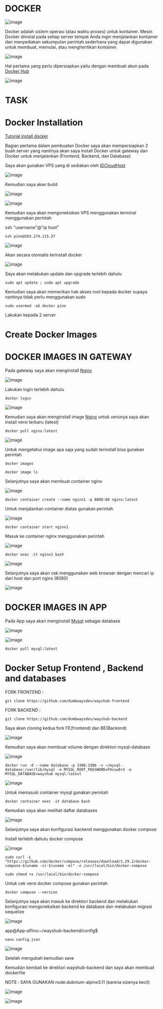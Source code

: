 # DOCKER

![image](https://user-images.githubusercontent.com/106061407/173285812-c8a322b7-dcc0-4a9a-9598-b1de0a45f5c2.png)

Docker adalah sistem operasi (atau waktu proses) untuk kontainer. Mesin Docker diinstal pada setiap server tempat Anda ingin menjalankan kontainer dan menyediakan sekumpulan perintah sederhana yang dapat digunakan untuk membuat, memulai, atau menghentikan kontainer.

![image](https://user-images.githubusercontent.com/106061407/173286484-9059456f-56f8-4594-bc7a-e6f77d11e173.png)

Hal pertama yang perlu dipersiapkan yaitu dengan membuat akun pada [Docker Hub](https://hub.docker.com/)

![image](https://user-images.githubusercontent.com/106061407/173314705-b7376e98-e86d-4726-8ef8-72e0c51f2b42.png)

# TASK

# Docker Installation

[Tutorial install docker](https://docs.docker.com/engine/install/ubuntu/)

Bagian pertama dalam pembuatan Docker saya akan mempersiapkan 2 buah server yang nantinya akan saya install Docker untuk gateway dan Docker untuk menjalankan (Frontend, Backend, dan Database)

Saya akan gunakan VPS yang di sediakan oleh [IDCloudHost](https://idcloudhost.com/) 

![image](https://user-images.githubusercontent.com/106061407/173315738-66b4b918-4000-4411-b17d-5faf521100ba.png)

Kemudian saya akan build 

![image](https://user-images.githubusercontent.com/106061407/173319377-2421003b-5eca-4b34-a5eb-187479cc378a.png)

![image](https://user-images.githubusercontent.com/106061407/173319876-00e09adc-f248-4f7f-b7fc-67b31ff58961.png)

Kemudian saya akan mengoneksikan VPS menggunakan terminal menggunakan perintah

ssh "username"@"ip host"

```
ssh pino@103.174.115.37
```
![image](https://user-images.githubusercontent.com/106061407/173320411-c045e34e-f2ea-484b-a97d-749227c21895.png)

Akan secara otomatis terinstall docker  


![image](https://user-images.githubusercontent.com/106061407/173321455-aa3f93db-98b8-42e1-a08e-fa44e72f354e.png)

Saya akan melakukan update dan upgrade terlebih dahulu

```
sudo apt update ; sudo apt upgrade
```

Kemudian saya akan memerikan hak akses root kepada docker supaya nantinya tidak perlu menggunakan sudo


```
sudo usermod -aG docker pino
```
Lakukan kepada 2 server


# Create Docker Images

# DOCKER IMAGES IN GATEWAY

Pada gateway saya akan menginstall [Nginx](https://hub.docker.com/_/nginx) 

![image](https://user-images.githubusercontent.com/106061407/173324606-7592acd2-2743-464b-bf38-307d1f8cfe38.png)

Lakukan login terlebih dahulu

```
docker login
```

![image](https://user-images.githubusercontent.com/106061407/173325255-1ab16e2a-c35f-4fb9-b9ee-922e656c1ec1.png)

Kemudian saya akan menginstall image [Nginx](https://hub.docker.com/_/nginx) untuk versinya saya akan install versi terbaru (latest)

```
docker pull nginx:latest
```

![image](https://user-images.githubusercontent.com/106061407/173326278-f49b570e-bbae-42ff-9daf-85d7df29a7d0.png)

Untuk mengetahui image apa saja yang sudah terinstall bisa gunakan perintah 

```
docker images
```

```
docker image ls
```

Selanjutnya saya akan membuat container nginx 

![image](https://user-images.githubusercontent.com/106061407/173334127-abffddf1-616e-49fc-829a-f3594624fe3a.png)

```
docker container create --name nginx1 -p 8080:80 nginx:latest
```

Untuk menjalankan container diatas gunakan perintah

![image](https://user-images.githubusercontent.com/106061407/173334556-8b2348ae-8b18-45ae-a3cb-6f9ca837ca1c.png)

```
docker container start nginx1
```
Masuk ke container nginx menggunakan perintah

![image](https://user-images.githubusercontent.com/106061407/173335034-8ad87605-882e-4720-9d90-ff580e0168bb.png)

```
docker exec -it nginx1 bash
```

![image](https://user-images.githubusercontent.com/106061407/173335204-1d1cfdfa-4937-4d9a-b23f-621d0be1e40a.png)

Selanjutnya saya akan cek menggunakan web browser dengan mencari ip dari host dan port nginx (8080)

![image](https://user-images.githubusercontent.com/106061407/173335468-c2f4b002-53a8-4278-a119-b2035039c000.png)


# DOCKER IMAGES IN APP

Pada App saya akan menginstall [Mysql](https://hub.docker.com/_/mysql) sebagai database

![image](https://user-images.githubusercontent.com/106061407/173327020-806d5501-6cd1-4cfd-9047-713f358f8b3b.png)

![image](https://user-images.githubusercontent.com/106061407/173329145-062d6474-07df-4d25-bab1-6e323213d381.png)

```
docker pull mysql:latest
```

# Docker Setup Frontend , Backend and databases

FORK FRONTEND :
```
git clone https://github.com/dumbwaysdev/wayshub-frontend
```

FORK BACKEND  : 

```
git clone https://github.com/dumbwaysdev/wayshub-backend
```

Saya akan cloning kedua fork FE(frontend) dan BE(Backend)

![image](https://user-images.githubusercontent.com/106061407/173351746-ea70f73b-f973-4bc3-8f67-393fad02c2af.png)

Kemudian saya akan membuat volume dengan direktori mysql-database

![image](https://user-images.githubusercontent.com/106061407/173354063-d81f27e6-73da-4b95-bff5-41840b0b17a3.png)

```
docker run -d --name database -p 3306:3306 -v ~/mysql-database:/var/lib/mysql -e MYSQL_ROOT_PASSWORD=P4ssw0rd -e MYSQL_DATABASE=wayshub mysql:latest
```

![image](https://user-images.githubusercontent.com/106061407/173354451-c187999c-8cf4-44c4-b17f-5c4d13405e4e.png)

Untuk memasuki container mysql gunakan perintah 

```
docker container exec -it database bash
```

Kemudian saya akan melihat daftar databases

![image](https://user-images.githubusercontent.com/106061407/173354657-d659538a-cc58-4696-83f3-78dfafd7309e.png)

Selanjutnya saya akan konfigurasi backend menggunakan docker compose

Install terlebih dahulu docker compose

![image](https://user-images.githubusercontent.com/106061407/173354994-dbdb371c-e7bb-4af3-8f6c-e468d558509a.png)


```
sudo curl -L "https://github.com/docker/compose/releases/download/1.29.2/docker-compose-$(uname -s)-$(uname -m)" -o /usr/local/bin/docker-compose
```

```
sudo chmod +x /usr/local/bin/docker-compose
```

Untuk cek versi docker compose gunakan perintah

```
docker compose --version
```

Selanjutnya saya akan masuk ke direktori backend dan melakukan konfigurasi mengoneksikan backend ke database dan melakukan migrasi sequelize 

![image](https://user-images.githubusercontent.com/106061407/173355873-894acb96-c973-4951-a9fa-16b504bbf3fa.png)

app@App-alfino:~/wayshub-backend/config$ 

```
nano config.json
```

![image](https://user-images.githubusercontent.com/106061407/173356362-2d9f847a-3328-4afe-8e05-2adec95630fa.png)

Setelah mengubah kemudian save 

Kemudian kembali  ke direktori wayshub-backend dan saya akan membuat dockerfile

NOTE : SAYA GUNAKAN node:dubnium-alpine3.11 (karena sizenya kecil)

![image](https://user-images.githubusercontent.com/106061407/173359394-d07bbb21-47a9-4364-9cd5-9841523d18a7.png)


![image](https://user-images.githubusercontent.com/106061407/173356581-124db5ef-e764-4c54-a725-9f84613e1e23.png)


